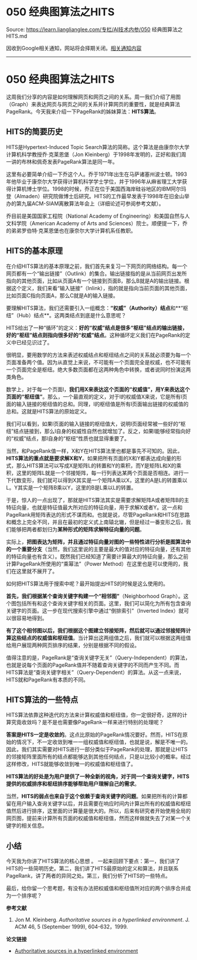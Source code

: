 # 050 经典图算法之HITS 

Source: https://learn.lianglianglee.com/专栏/AI技术内参/050 经典图算法之HITS.md

因收到Google相关通知，网站将会择期关闭。[相关通知内容](https://lumendatabase.org/notices/44265620)

---

# 050 经典图算法之HITS

这周我们分享的内容是如何理解网页和网页之间的关系。周一我们介绍了用图（Graph）来表达网页与网页之间的关系并计算网页的重要性，就是经典算法PageRank。今天我来介绍一下PageRank的姊妹算法：**HITS算法**。

## HITS的简要历史

HITS是Hypertext-Induced Topic Search算法的简称。这个算法是由康奈尔大学计算机科学教授乔·克莱恩堡（Jon Kleinberg）于1998年发明的，正好和我们周一讲的布林和佩奇发表PageRank算法是同一年。

这里有必要简单介绍一下乔这个人。乔于1971年出生在马萨诸塞州波士顿。1993年他毕业于康奈尔大学获得计算机科学学士学位，并于1996年从麻省理工大学获得计算机博士学位。1998的时候，乔正在位于美国西海岸硅谷地区的IBM阿尔玛登（Almaden）研究院做博士后研究。HITS的工作最早发表于1998年在旧金山举办的第九届ACM-SIAM离散算法年会上（详细论述可参阅参考文献）。

乔目前是美国国家工程院（National Academy of Engineering）和美国自然与人文科学院（American Academy of Arts and Sciences）院士。顺便提一下，乔的弟弟罗伯特·克莱恩堡也在康奈尔大学计算机系任教职。

## HITS的基本原理

在介绍HITS算法的基本原理之前，我们首先来复习一下网页的网络结构。每一个网页都有一个“输出链接”（Outlink）的集合。输出链接指的是从当前网页出发所指向的其他页面，比如从页面A有一个链接到页面B，那么B就是A的输出链接。根据这个定义，我们来看“输入链接”（Inlink），指的就是指向当前页面的其他页面，比如页面C指向页面A，那么C就是A的输入链接。

要理解HITS算法，我们还需要引入一组概念：**“权威”（Authority）结点**和**“枢纽”（Hub）结点**。这两类结点到底是什么意思呢？

HITS给出了一种“循环”的定义：**好的“权威”结点是很多“枢纽”结点的输出链接，好的“枢纽”结点则指向很多好的“权威”结点**。这种循环定义我们在PageRank的定义中已经见识过了。

很明显，要用数学的方法来表述权威结点和枢纽结点之间的关系就必须要为每一个页面准备两个值。因为从直觉上来说，不可能有一个页面完全是权威，也不可能有一个页面完全是枢纽。绝大多数页面都在这两种角色中转换，或者说同时扮演这两类角色。

数学上，对于每一个页面I，**我们用X来表达这个页面的“权威值”，用Y来表达这个页面的“枢纽值”**。那么，一个最直观的定义，对于I的权威值X来说，它是所有I页面的输入链接的枢纽值的总和。同理，I的枢纽值是所有I页面输出链接的权威值的总和。这就是HITS算法的原始定义。

我们可以看到，如果I页面的输入链接的枢纽值大，说明I页面经常被一些好的“枢纽”结点链接到，那么I自身的权威性自然也就增加了。反之，如果I能够经常指向好的“权威”结点，那I自身的“枢纽”性质也就显得重要了。

当然，和PageRank值一样，X和Y在HITS算法里也都是事先不可知的。因此，**HITS算法的重点就是要求解X和Y**。如果把所有页面的X和Y都表达成向量的形式，那么HITS算法可以写成X是矩阵L的转置和Y的乘积，而Y是矩阵L和X的乘积，这里的矩阵L就是一个邻接矩阵，每一行列表达某两个页面是否相连。进行一下代数变形，我们就可以得到X其实是一个矩阵A乘以X，这里的A是L的转置乘以L。Y其实是一个矩阵B乘以Y，这里的B是L乘以L的转置。

于是，惊人的一点出现了，那就是HITS算法其实是需要求解矩阵A或者矩阵B的主特征向量，也就是特征值最大所对应的特征向量，用于求解X或者Y。这一点和PageRank用矩阵表达的形式不谋而和。也就是说，尽管PageRank和HITS在思路和概念上完全不同，并且在最初的定义式上南辕北辙，但是经过一番变形之后，我们能够把两者都划归为**某种形式的矩阵求解特征向量的问题**。

实际上，**把图表达为矩阵，并且通过特征向量对图的一些特性进行分析是图算法中的一个重要分支**（当然，我们这里说的主要是最大的值对应的特征向量，还有其他的特征向量也有含义）。既然我们已经知道了需要计算最大的特征向量，那么之前计算PageRank所使用的“乘幂法”（Power Method）在这里也是可以使用的，我们在这里就不展开了。

如何把HITS算法用于搜索中呢？最开始提出HITS的时候是这么使用的。

**首先，我们根据某个查询关键字构建一个“相邻图”**（Neighborhood Graph）。这个图包括所有和这个查询关键字相关的页面。这里，我们可以简化为所有包含查询关键字的页面。这一步在现代搜索引擎中通过“倒排索引”（Inverted Index）就可以很容易地得到。

**有了这个相邻图以后，我们根据这个图建立邻接矩阵，然后就可以通过邻接矩阵计算这些结点的权威值和枢纽值**。当计算出这两组值之后，我们就可以根据这两组值给用户展现两种网页排序的结果，分别是根据不同的假设。

值得注意的是，PageRank是“查询关键字无关”（Query-Independent）的算法，也就是说每个页面的PageRank值并不随着查询关键字的不同而产生不同。而HITS算法是“查询关键字相关”（Query-Dependent）的算法。从这一点来说，HITS就和PageRank有本质的不同。

## HITS算法的一些特点

HITS算法依靠这种迭代的方法来计算权威值和枢纽值，你一定很好奇，这样的计算究竟收敛吗？是不是也需要像PageRank一样来进行特别的处理呢？

**答案是HITS一定是收敛的**。这点比原始的PageRank情况要好。然而，HITS在原始的情况下，不一定收敛到唯一一组权威值和枢纽值，也就是说，解是不唯一的。因此，我们其实需要对HITS进行一部分类似于PageRank的处理，那就是让HITS的邻接矩阵里面所有的结点都能够达到其他任何结点，只是以比较小的概率。经过这样修改，HITS就能够收敛到唯一的权威值和枢纽值了。

**HITS算法的好处是为用户提供了一种全新的视角，对于同一个查询关键字，HITS提供的权威排序和枢纽排序能够帮助用户理解自己的需求**。

当然，**HITS的弱点也来自于这个依赖于查询关键字的问题**。如果把所有的计算都留在用户输入查询关键字以后，并且需要在响应时间内计算出所有的权威值和枢纽值然后进行排序，这里面的计算量是很大的。所以，后来有研究者开始使用全局的网页图，提前来计算所有页面的权威值和枢纽值，然而这样做就失去了对某一个关键字的相关信息。

## 小结

今天我为你讲了HITS算法的核心思想 。 一起来回顾下要点：第一，我们讲了HITS的一些简明历史。第二，我们讲了HITS最原始的定义和算法，并且联系PageRank，讲了两者的异同之处。第三，我们分析了HITS的一些特点。

最后，给你留一个思考题，有没有办法把权威值和枢纽值所对应的两个排序合并成为一个排序呢？

**参考文献**

1. Jon M. Kleinberg. *Authoritative sources in a hyperlinked environment*. J. ACM 46, 5 (September 1999), 604-632，1999.

**论文链接**

* [Authoritative sources in a hyperlinked environment](http://www.woodmann.com/searchlores/library/authoratitativesources.pdf)